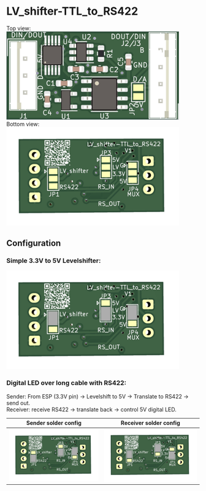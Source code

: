 # LV_shifter-TTL_to_RS422

Top view:<br />
<img src="img/standard%20top.jpg" width="450" /><br />
Bottom view:<br />
<img src="img/standard%20bottom.jpg" width="450" /><br />
## Configuration

### Simple 3.3V to 5V Levelshifter:
<img src="img/Levelshiftersolder.jpg" width="450" />

### Digital LED over long cable with RS422:
Sender: From ESP (3.3V pin) -> Levelshift to 5V -> Translate to RS422 -> send out.<br />
Receiver: receive RS422 -> translate back -> control 5V digital LED.

Sender solder config       |  Receiver solder config
:-------------------------:|:-------------------------:
![Sender solder config](img/sendersolder.jpg)   |  ![Receiver solder config](img/receiversolder.jpg)

